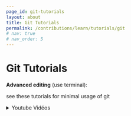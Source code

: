 ```yaml
---
page_id: git-tutorials
layout: about
title: Git Tutorials
permalink: /contributions/learn/tutorials/git
# nav: true
# nav_order: 5
---
```



# Git Tutorials


**Advanced editing** (use terminal):

see these tutorials for minimal usage of git

<details><summary>Youtube Vidéos</summary>

<!-- #region -->
[to Youtube: Git and GitHub - 0 Experience to Professional in 1 Tutorial (Part 1)](https://www.youtube.com/watch?v=hrTQipWp6co)
<!-- #region -->
<details> <summary>
SuperSimpleDev - 36 min.
<br/>
<image src="https://i.ytimg.com/vi/hrTQipWp6co/maxresdefault.jpg" width=250/>
</summary>
<image src="https://i.ytimg.com/vi/hrTQipWp6co/maxresdefault.jpg"/>
</details> <br/>

<!-- #endregion -->


[to Youtube: Git and GitHub - 0 Experience to Professional in 1 Tutorial (Part 2)](https://www.youtube.com/watch?v=1ibmWyt8hfw)
<!-- #region -->
<details> <summary>
SuperSimpleDev - 56 min.
<br/>
<image src="https://i.ytimg.com/vi/1ibmWyt8hfw/maxresdefault.jpg" width=250/>
</summary>
<image src="https://i.ytimg.com/vi/1ibmWyt8hfw/maxresdefault.jpg"/>
</details> <br/>

<!-- #endregion -->
</details>

<!-- #endregion -->
